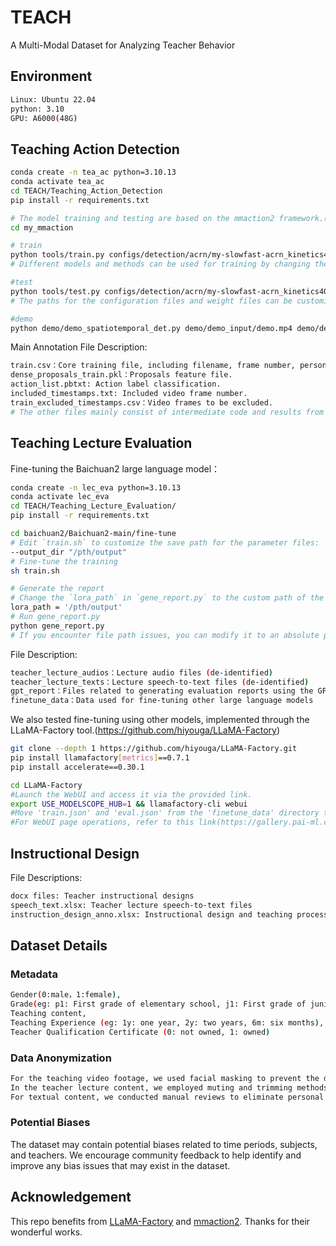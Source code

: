 # TEACH
A Multi-Modal Dataset for Analyzing Teacher Behavior

## Environment
```bash
Linux: Ubuntu 22.04
python: 3.10
GPU: A6000(48G)
```

## Teaching Action Detection 

```bash
conda create -n tea_ac python=3.10.13
conda activate tea_ac
cd TEACH/Teaching_Action_Detection
pip install -r requirements.txt
```

```bash
# The model training and testing are based on the mmaction2 framework.(https://github.com/open-mmlab/mmaction2)
cd my_mmaction

# train
python tools/train.py configs/detection/acrn/my-slowfast-acrn_kinetics400-pretrained-r50_8xb8-8x8x1-cosine-20e_ava21-rgb.py --validate
# Different models and methods can be used for training by changing the path of the configuration file. The trained weight files will be saved in the work_dirs directory.

#test
python tools/test.py configs/detection/acrn/my-slowfast-acrn_kinetics400-pretrained-r50_8xb8-8x8x1-cosine-20e_ava21-rgb.py work_dirs/my-slowfast-acrn_kinetics400-pretrained-r50_8xb8-8x8x1-cosine-20e_ava21-rgb/best_mAP_overall_epoch_9.pth
# The paths for the configuration files and weight files can be customized and replaced.

#demo
python demo/demo_spatiotemporal_det.py demo/demo_input/demo.mp4 demo/demo_output/det_demo.mp4 --config configs/detection/acrn/my-slowfast-acrn_kinetics400-pretrained-r50_8xb8-8x8x1-cosine-20e_ava21-rgb.py --checkpoint work_dirs/my-slowfast-acrn_kinetics400-pretrained-r50_8xb8-8x8x1-cosine-20e_ava21-rgb/best_mAP_overall_epoch_9.pth  --det-checkpoint Checkpionts/mmdetection/faster_rcnn_r50_fpn_2x_coco_bbox_mAP-0.384_20200504_210434-a5d8aa15.pth --det-score-thr 0.5 --action-score-thr 0.5 --output-stepsize 4  --output-fps 6 --label-map tools/data/ava/label_map.txt
```

Main Annotation File Description:
```bash
train.csv：Core training file, including filename, frame number, person bounding box coordinates, label, and person ID.
dense_proposals_train.pkl：Proposals feature file.
action_list.pbtxt: Action label classification.
included_timestamps.txt: Included video frame number.
train_excluded_timestamps.csv：Video frames to be excluded.
# The other files mainly consist of intermediate code and results from dataset processing.
```

## Teaching Lecture Evaluation 

Fine-tuning the Baichuan2 large language model：
```bash
conda create -n lec_eva python=3.10.13
conda activate lec_eva
cd TEACH/Teaching_Lecture_Evaluation/
pip install -r requirements.txt
```

```bash
cd baichuan2/Baichuan2-main/fine-tune
# Edit `train.sh` to customize the save path for the parameter files:
--output_dir "/pth/output"
# Fine-tune the training
sh train.sh

# Generate the report
# Change the `lora_path` in `gene_report.py` to the custom path of the parameter files
lora_path = '/pth/output'
# Run gene_report.py
python gene_report.py 
# If you encounter file path issues, you can modify it to an absolute path.
```

File Description:
```bash
teacher_lecture_audios：Lecture audio files (de-identified)
teacher_lecture_texts：Lecture speech-to-text files (de-identified)
gpt_report：Files related to generating evaluation reports using the GPT-3.5 API
finetune_data：Data used for fine-tuning other large language models
```



We also tested fine-tuning using other models, implemented through the LLaMA-Factory tool.(https://github.com/hiyouga/LLaMA-Factory)
```bash
git clone --depth 1 https://github.com/hiyouga/LLaMA-Factory.git
pip install llamafactory[metrics]==0.7.1
pip install accelerate==0.30.1

cd LLaMA-Factory
#Launch the WebUI and access it via the provided link.
export USE_MODELSCOPE_HUB=1 && llamafactory-cli webui
#Move 'train.json' and 'eval.json' from the 'finetune_data' directory to the 'data' directory, and modify 'datainfo.json'.
#For WebUI page operations, refer to this link(https://gallery.pai-ml.com/#/preview/deepLearning/nlp/llama_factory) to perform model fine-tuning and dialogues.
```



## Instructional Design 

File Descriptions:
```bash
docx files: Teacher instructional designs
speech_text.xlsx: Teacher lecture speech-to-text files
instruction_design_anno.xlsx: Instructional design and teaching process annotation files
```

## Dataset Details

### Metadata
```bash
Gender(0:male，1:female),
Grade(eg: p1: First grade of elementary school, j1: First grade of junior high school, s2: Second grade of senior high school),
Teaching content,
Teaching Experience (eg: 1y: one year, 2y: two years, 6m: six months),
Teacher Qualification Certificate (0: not owned, 1: owned)
```

### Data Anonymization
```bash
For the teaching video footage, we used facial masking to prevent the disclosure of personal privacy and information.
In the teacher lecture content, we employed muting and trimming methods to remove sensitive information.
For textual content, we conducted manual reviews to eliminate personal information such as references to schools and names.
```

### Potential Biases
The dataset may contain potential biases related to time periods, subjects, and teachers.  We encourage community feedback to help identify and improve any bias issues that may exist in the dataset.

## Acknowledgement
This repo benefits from [LLaMA-Factory](https://github.com/hiyouga/LLaMA-Factory) and [mmaction2](https://github.com/open-mmlab/mmaction2). Thanks for their wonderful works.
